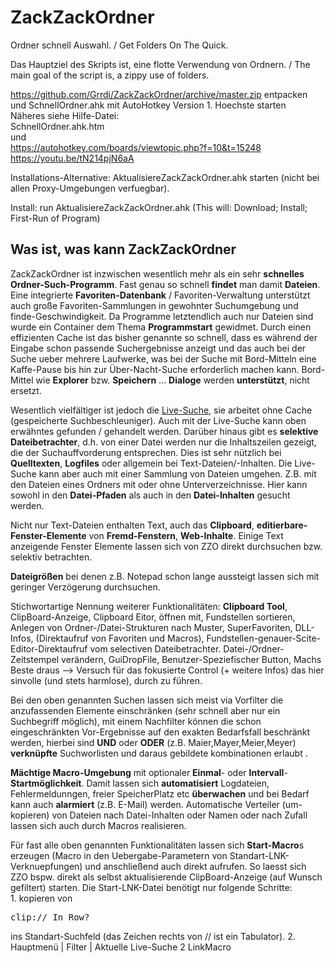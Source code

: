 # ZackZackOrdner

Ordner schnell Auswahl. / Get Folders On The Quick.

Das Hauptziel  des Skripts ist, eine flotte Verwendung von Ordnern. / The main goal of the script is, a zippy use of folders.

https://github.com/Grrdi/ZackZackOrdner/archive/master.zip entpacken<br>
und SchnellOrdner.ahk mit AutoHotkey Version 1. Hoechste starten<br>
Näheres siehe Hilfe-Datei:<br>
SchnellOrdner.ahk.htm<br>
und <br>
https://autohotkey.com/boards/viewtopic.php?f=10&t=15248<br>
https://youtu.be/tN214pjN6aA

Installations-Alternative: AktualisiereZackZackOrdner.ahk starten (nicht bei allen Proxy-Umgebungen verfuegbar).

Install: run AktualisiereZackZackOrdner.ahk (This will: Download; Install; First-Run of Program)

<h2>Was ist, was kann ZackZackOrdner</h2>
<p>ZackZackOrdner ist inzwischen wesentlich mehr als ein sehr <b>schnelles Ordner-Such-Programm</b>. 
  Fast genau so schnell <b>findet</b> man damit <b>Dateien</b>. Eine integrierte 
  <b>Favoriten-Datenbank</b> / Favoriten-Verwaltung unterst&uuml;tzt auch gro&szlig;e 
  Favoriten-Sammlungen in gewohnter Suchumgebung und finde-Geschwindigkeit. Da 
  Programme letztendlich auch nur Dateien sind wurde ein Container dem Thema <b>Programmstart</b> 
  gewidmet. Durch einen effizienten Cache ist das bisher genannte so schnell, 
  dass es w&auml;hrend der Eingabe schon passende Suchergebnisse anzeigt und das 
  auch bei der Suche ueber mehrere Laufwerke, was bei der Suche mit Bord-Mitteln 
  eine Kaffe-Pause bis hin zur &Uuml;ber-Nacht-Suche erforderlich machen kann. 
  Bord-Mittel wie <b>Explorer</b> bzw. <b>Speichern</b> ... <b>Dialoge</b> werden 
  <b>unterst&uuml;tzt</b>, nicht ersetzt.</p>
<p>Wesentlich vielf&auml;ltiger ist jedoch die <a href="LiveSuche.htm">Live-Suche</a>, 
  sie arbeitet ohne Cache (gespeicherte Suchbeschleuniger). Auch mit der Live-Suche 
  kann oben erw&auml;hntes gefunden / gehandelt werden. Dar&uuml;ber hinaus gibt 
  es <b>selektive Dateibetrachter</b>, d.h. von einer Datei werden nur die Inhaltszeilen 
  gezeigt, die der Suchauffvorderung entsprechen. Dies ist sehr n&uuml;tzlich 
  bei <b>Quelltexten</b>, <b>Logfiles</b> oder allgemein bei Text-Dateien/-Inhalten. 
  Die Live-Suche kann aber auch mit einer Sammlung von Dateien umgehen. Z.B. mit 
  den Dateien eines Ordners mit oder ohne Unterverzeichnisse. Hier kann sowohl 
  in den <b>Datei-Pfaden</b> als auch in den <b>Datei-Inhalten</b> gesucht werden. 
</p>
<p>Nicht nur Text-Dateien enthalten Text, auch das <b>Clipboard</b>, <b>editierbare-Fenster-Elemente</b> 
  von <b>Fremd-Fenstern</b>, <b>Web-Inhalte</b>. Einige Text anzeigende Fenster 
  Elemente lassen sich von ZZO direkt durchsuchen bzw. selektiv betrachten.</p>
<p><b>Dateigr&ouml;&szlig;en</b> bei denen z.B. Notepad schon lange aussteigt lassen 
  sich mit geringer Verz&ouml;gerung durchsuchen.</p>
<p>Stichwortartige Nennung weiterer Funktionalit&auml;ten: <b>Clipboard Tool</b>, 
  ClipBoard-Anzeige, Clipboard Eitor, &ouml;ffnen mit, 
  Fundstellen sortieren, Anlegen von Ordner-/Datei-Strukturen nach Muster, SuperFavoriten, DLL-Infos,
  (Direktaufruf von Favoriten und Macros), Fundstellen-genauer-Scite-Editor-Direktaufruf 
  vom selectiven Dateibetrachter. Datei-/Ordner-Zeitstempel ver&auml;ndern, GuiDropFile, 
  Benutzer-Speziefischer Button, Machs Beste draus --&gt; Versuch f&uuml;r das 
  fokusierte Control (+ weitere Infos) das hier sinvolle (und stets harmlose), 
  durch zu f&uuml;hren.</p>
<p>Bei den oben genannten Suchen lassen sich meist via Vorfilter die anzufassenden 
  Elemente einschr&auml;nken (sehr schnell aber nur ein Suchbegriff m&ouml;glich), 
  mit einem Nachfilter k&ouml;nnen die schon eingeschr&auml;nkten Vor-Ergebnisse 
  auf den exakten Bedarfsfall beschr&auml;nkt werden, hierbei sind <b>UND</b> 
  oder <b>ODER</b> (z.B. Maier,Mayer,Meier,Meyer) <b>verkn&uuml;pfte</b> Suchworlisten 
  und daraus gebildete kombinationen erlaubt . </p>
<p><b>M&auml;chtige Macro-Umgebung</b> mit optionaler <b>Einmal</b>- oder <b>Intervall</b>-<b>Startm&ouml;glichkeit</b>. 
  Damit lassen sich <b>automatisiert</b> Logdateien, Fehlermeldunngen, freier 
  SpeicherPlatz etc <b>&uuml;berwachen</b> und bei Bedarf kann auch <b>alarmiert</b> 
  (z.B. E-Mail) werden. Automatische Verteiler (um-kopieren) von Dateien nach Datei-Inhalten 
  oder Namen oder nach Zufall lassen sich auch durch Macros realisieren.</p>
<p>F&uuml;r fast alle oben genannten Funktionalit&auml;ten lassen sich <b>Start-Macro</b>s 
  erzeugen (Macro in den Uebergabe-Parametern von Standart-LNK-Verknuepfungen) und anschlie&szlig;end auch direkt aufrufen. So laesst sich ZZO bspw. direkt als selbst aktualisierende ClipBoard-Anzeige (auf Wunsch gefiltert) starten. Die Start-LNK-Datei benötigt nur folgende Schritte: <br>1. kopieren von <pre>clip:// In_Row? </pre> ins Standart-Suchfeld (das Zeichen rechts von // ist ein Tabulator). 2. Hauptmenü | Filter | Aktuelle Live-Suche 2 LinkMacro</p>
